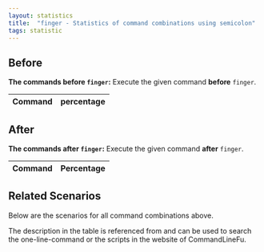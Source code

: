 ```yaml
---
layout: statistics
title:  "finger - Statistics of command combinations using semicolon"
tags: statistic
---
```


## Before

__The commands before `finger`:__  Execute the given command __before__ `finger`.

| Command | percentage |
|--------|--------|



## After

__The commands after `finger`:__ Execute the given command __after__ `finger`.

| Command | Percentage | 
|-------|--------|



## Related Scenarios

Below are the scenarios for all command combinations above.

The description in the table is referenced from and can be used to search the one-line-command or the scripts in the website of CommandLineFu.




